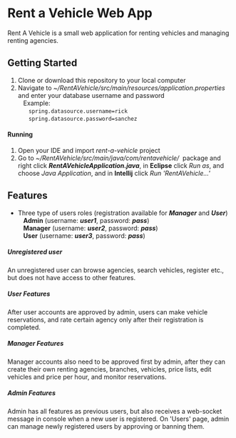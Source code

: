 # Rent a Vehicle Web App

Rent A Vehicle is a small web application for renting vehicles and managing renting agencies.

## Getting Started

1. Clone or download this repository to your local computer
2. Navigate to _~/RentAVehicle/src/main/resources/application.properties_ and enter your database username and password  
&nbsp;&nbsp;&nbsp;Example:    
&nbsp;&nbsp;&nbsp;&nbsp;&nbsp;&nbsp;`spring.datasource.username=rick`  
&nbsp;&nbsp;&nbsp;&nbsp;&nbsp;&nbsp;`spring.datasource.password=sanchez`


#### Running

1. Open your IDE and import _rent-a-vehicle_ project
2. Go to _~/RentAVehicle/src/main/java/com/rentavehicle/_ &nbsp;package and right click **_RentAVehicleApplication.java_**,
 in **Eclipse** click _Run as_, and choose _Java Application_, and in **Intellij** click _Run 'RentAVehicle...'_  


## Features

* Three type of users roles (registration available for **_Manager_** and **_User_**)  
&nbsp;&nbsp;&nbsp;**Admin** (username: **_user1_**, password: **_pass_**)  
&nbsp;&nbsp;&nbsp;**Manager** (username: **_user2_**, password: **_pass_**)  
&nbsp;&nbsp;&nbsp;**User** (username: **_user3_**, password: **_pass_**)  

##### Unregistered user

An unregistered user can browse agencies, search vehicles, register etc., but does not have access to
other features.

##### User Features

After user accounts are approved by admin, users can make vehicle reservations, 
and rate certain agency only after their registration is completed.

##### Manager Features
Manager accounts also need to be approved first by admin, after they can create their own renting agencies, 
branches, vehicles, price lists, edit vehicles and price per hour, and monitor reservations.  

##### Admin Features
Admin has all features as previous users, but also receives a web-socket message in console when a new user is registered. 
On 'Users' page, admin can manage newly registered users by approving or banning them.


